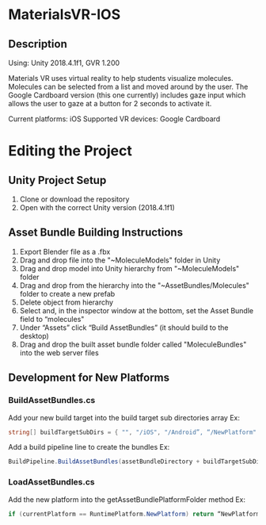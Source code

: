 # MaterialsVR-IOS
## Description
Using: Unity 2018.4.1f1, GVR 1.200

Materials VR uses virtual reality to help students visualize molecules. Molecules can be selected from a list and moved around by the user. The Google Cardboard version (this one currently) includes gaze input which allows the user to gaze at a button for 2 seconds to activate it.

Current platforms: iOS
Supported VR devices: Google Cardboard

# Editing the Project
## Unity Project Setup
1. Clone or download the repository
2. Open with the correct Unity version (2018.4.1f1)

## Asset Bundle Building Instructions
1. Export Blender file as a .fbx
2. Drag and drop file into the "~MoleculeModels" folder in Unity 
3. Drag and drop model into Unity hierarchy from "~MoleculeModels" folder
4. Drag and drop from the hierarchy into the "~AssetBundles/Molecules" folder to create a new prefab
5. Delete object from hierarchy
6. Select and, in the inspector window at the bottom, set the Asset Bundle field to “molecules"
7. Under “Assets” click “Build AssetBundles” (it should build to the desktop)
8. Drag and drop the built asset bundle folder called "MoleculeBundles" into the web server files

## Development for New Platforms
### BuildAssetBundles.cs
Add your new build target into the build target sub directories array
Ex:
```cs
string[] buildTargetSubDirs = { "", "/iOS", "/Android”, “/NewPlatform" };
```
Add a build pipeline line to create the bundles
Ex:
```cs
BuildPipeline.BuildAssetBundles(assetBundleDirectory + buildTargetSubDirs[3], BuildAssetBundleOptions.None, BuildTarget.NewPlatform);
```

### LoadAssetBundles.cs
Add the new platform into the getAssetBundlePlatformFolder method
Ex:
```cs
if (currentPlatform == RuntimePlatform.NewPlatform) return “NewPlatform";
```
